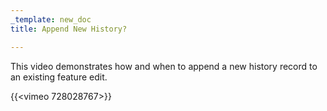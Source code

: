 ```yaml
---
_template: new_doc
title: Append New History?

---
```

This video demonstrates how and when to append a new history record to an existing feature edit.

{{<vimeo 728028767>}}
